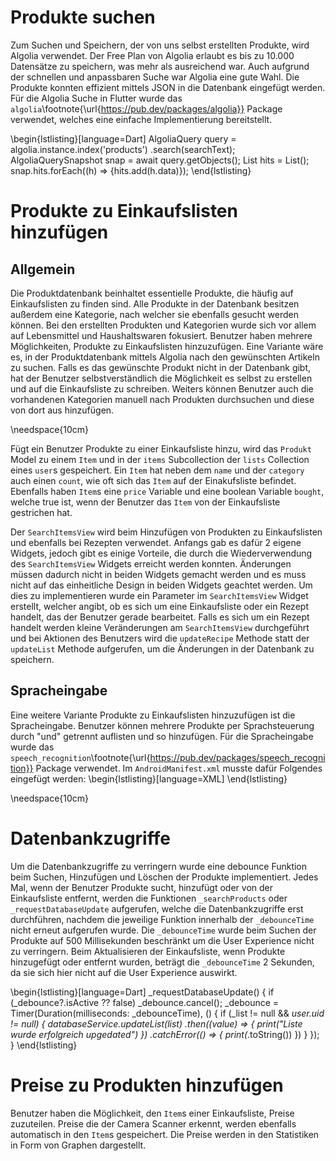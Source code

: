 # Produkte suchen

Zum Suchen und Speichern, der von uns selbst erstellten Produkte, wird Algolia verwendet.
Der Free Plan von Algolia erlaubt es bis zu 10.000 Datensätze zu speichern, was mehr als ausreichend war.
Auch aufgrund der schnellen und anpassbaren Suche war Algolia eine gute Wahl. Die Produkte konnten effizient
mittels JSON in die Datenbank eingefügt werden.
Für die Algolia Suche in Flutter wurde das `algolia`\footnote{\url{https://pub.dev/packages/algolia}} Package verwendet, welches eine einfache 
Implementierung bereitstellt.

\begin{lstlisting}[language=Dart]
AlgoliaQuery query = algolia.instance.index('products')
    .search(searchText);
AlgoliaQuerySnapshot snap = await query.getObjects();
List<dynamic> hits = List<dynamic>();
snap.hits.forEach((h) => {hits.add(h.data)});
\end{lstlisting}

# Produkte zu Einkaufslisten hinzufügen

## Allgemein

Die Produktdatenbank beinhaltet essentielle Produkte, die häufig auf Einkaufslisten zu finden sind. Alle Produkte in
der Datenbank besitzen außerdem eine Kategorie, nach welcher sie ebenfalls gesucht werden können. Bei den erstellten
Produkten und Kategorien wurde sich vor allem auf Lebensmittel und Haushaltswaren fokusiert.
Benutzer haben mehrere Möglichkeiten, Produkte zu Einkaufslisten hinzuzufügen.
Eine Variante wäre es, in der Produktdatenbank mittels Algolia nach den gewünschten Artikeln zu suchen. Falls es das 
gewünschte Produkt nicht in der Datenbank gibt, hat der Benutzer selbstverständlich die Möglichkeit es selbst zu erstellen
und auf die Einkaufsliste zu schreiben. Weiters können Benutzer auch die vorhandenen Kategorien manuell nach Produkten 
durchsuchen und diese von dort aus hinzufügen.

\needspace{10cm}

Fügt ein Benutzer Produkte zu einer Einkaufsliste hinzu, wird das `Produkt` Model zu einem `Item` und in der `items` 
Subcollection der `lists` Collection eines `user`s gespeichert. Ein `Item` hat neben
dem `name` und der `category` auch einen `count`, wie oft sich das `Item` auf der Einakufsliste befindet. Ebenfalls haben `Item`s 
eine `price` Variable und eine boolean Variable `bought`, welche true ist, wenn der Benutzer das `Item` von der Einkaufsliste gestrichen hat.

Der `SearchItemsView` wird beim Hinzufügen von Produkten zu Einkaufslisten und ebenfalls bei Rezepten verwendet. Anfangs gab es dafür 2 eigene Widgets, jedoch 
gibt es einige Vorteile, die durch die Wiederverwendung des `SearchItemsView` Widgets erreicht werden konnten. Änderungen müssen 
dadurch nicht in beiden Widgets gemacht werden und es muss nicht auf das einheitliche Design in beiden Widgets geachtet werden. Um dies zu implementieren
wurde ein Parameter im `SearchItemsView` Widget erstellt, welcher angibt, ob es sich um eine Einkaufsliste oder ein Rezept handelt, das der Benutzer
gerade bearbeitet. Falls es sich um ein Rezept handelt werden kleine Veränderungen am `SearchItemsView` durchgeführt und bei Aktionen des
Benutzers wird die `updateRecipe` Methode statt der `updateList` Methode aufgerufen, um die Änderungen in der Datenbank zu speichern.

## Spracheingabe

Eine weitere Variante Produkte zu Einkaufslisten hinzuzufügen ist die Spracheingabe. Benutzer können mehrere Produkte per Sprachsteuerung durch
"und" getrennt auflisten und so hinzufügen. Für die Spracheingabe wurde das `speech_recognition`\footnote{\url{https://pub.dev/packages/speech_recognition}} Package verwendet.
Im `AndroidManifest.xml` musste dafür Folgendes eingefügt werden:
\begin{lstlisting}[language=XML]
<uses-permission android:name="android.permission.RECORD_AUDIO" />
\end{lstlisting}

\needspace{10cm}

# Datenbankzugriffe

Um die Datenbankzugriffe zu verringern wurde eine debounce Funktion beim Suchen, Hinzufügen und Löschen der Produkte implementiert.
Jedes Mal, wenn der Benutzer Produkte sucht, hinzufügt oder von der Einkaufsliste entfernt, werden die Funktionen `_searchProducts` oder `_requestDatabaseUpdate`
aufgerufen, welche die Datenbankzugriffe erst durchführen, nachdem die jeweilige Funktion innerhalb der `_debounceTime` nicht erneut aufgerufen wurde.
Die `_debounceTime` wurde beim Suchen der Produkte auf 500 Millisekunden beschränkt um die User Experience nicht zu verringern. Beim 
Aktualisieren der Einkaufsliste, wenn Produkte hinzugefügt oder entfernt wurden, beträgt die `_debounceTime` 2 Sekunden, da sie sich hier
nicht auf die User Experience auswirkt.


\begin{lstlisting}[language=Dart]
_requestDatabaseUpdate() {
    if (_debounce?.isActive ?? false) _debounce.cancel();
    _debounce = Timer(Duration(milliseconds: _debounceTime), () {
      if (_list != null && _user.uid != null) {
        databaseService.updateList(_list)
            .then((value) => {
                print("Liste wurde erfolgreich upgedated")
            })
            .catchError((_) => {
                print(_.toString())
            })
      }
    });
}
\end{lstlisting}


# Preise zu Produkten hinzufügen

Benutzer haben die Möglichkeit, den `Item`s einer Einkaufsliste, Preise zuzuteilen. Preise die der Camera Scanner erkennt, werden ebenfalls automatisch
in den `Item`s gespeichert. Die Preise werden in den Statistiken in Form von Graphen dargestellt.




